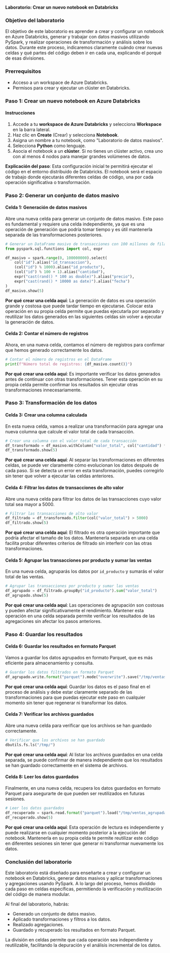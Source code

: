 **Laboratorio: Crear un nuevo notebook en Databricks**

### Objetivo del laboratorio

El objetivo de este laboratorio es aprender a crear y configurar un notebook en Azure Databricks, generar y trabajar con datos masivos utilizando PySpark, y realizar operaciones de transformación y análisis sobre los datos. Durante este proceso, indicaremos claramente cuándo crear nuevas celdas y qué partes del código deben ir en cada una, explicando el porqué de esas divisiones.

### Prerrequisitos

- Acceso a un workspace de Azure Databricks.
- Permisos para crear y ejecutar un clúster en Databricks.

### Paso 1: Crear un nuevo notebook en Azure Databricks

#### Instrucciones

1. Accede a tu **workspace de Azure Databricks** y selecciona **Workspace** en la barra lateral.
2. Haz clic en **Create** (Crear) y selecciona **Notebook**.
3. Asigna un nombre a tu notebook, como "Laboratorio de datos masivos".
4. Selecciona **Python** como lenguaje.
5. Asocia el notebook a un **clúster**. Si no tienes un clúster activo, crea uno con al menos 4 nodos para manejar grandes volúmenes de datos.

**Explicación del paso**: Esta configuración inicial te permitirá ejecutar el código en el entorno distribuido de Databricks. El notebook será el espacio de trabajo donde ejecutarás diferentes celdas de código, una por cada operación significativa o transformación.

### Paso 2: Generar un conjunto de datos masivo

#### Celda 1: Generación de datos masivos

Abre una nueva celda para generar un conjunto de datos masivo. Este paso es fundamental y requiere una celda independiente, ya que es una operación de generación que podría tomar tiempo y es útil mantenerla separada de las transformaciones posteriores.

```python
# Generar un DataFrame masivo de transacciones con 100 millones de filas
from pyspark.sql.functions import col, expr

df_masivo = spark.range(0, 100000000).select(
    col("id").alias("id_transaccion"),
    (col("id") % 1000).alias("id_producto"),
    (col("id") % 100 + 1).alias("cantidad"),
    expr("cast(rand() * 100 as double)").alias("precio"),
    expr("cast(rand() * 10000 as date)").alias("fecha")
)
df_masivo.show(5)
```

**Por qué crear una celda aquí**: La generación de datos es una operación grande y costosa que puede tardar tiempo en ejecutarse. Colocar esta operación en su propia celda permite que puedas ejecutarla por separado y reutilizar los datos generados en las siguientes celdas sin volver a ejecutar la generación de datos.

#### Celda 2: Contar el número de registros

Ahora, en una nueva celda, contamos el número de registros para confirmar que hemos generado correctamente los datos.

```python
# Contar el número de registros en el DataFrame
print(f"Número total de registros: {df_masivo.count()}")
```

**Por qué crear una celda aquí**: Es importante verificar los datos generados antes de continuar con otras transformaciones. Tener esta operación en su propia celda permite confirmar los resultados sin ejecutar otras transformaciones innecesariamente.

### Paso 3: Transformación de los datos

#### Celda 3: Crear una columna calculada

En esta nueva celda, vamos a realizar una transformación para agregar una nueva columna que calcule el valor total de cada transacción.

```python
# Crear una columna con el valor total de cada transacción
df_transformado = df_masivo.withColumn("valor_total", col("cantidad") * col("precio"))
df_transformado.show(5)
```

**Por qué crear una celda aquí**: Al separar las transformaciones en diferentes celdas, se puede ver claramente cómo evolucionan los datos después de cada paso. Si se detecta un error en esta transformación, puedes corregirlo sin tener que volver a ejecutar las celdas anteriores.

#### Celda 4: Filtrar los datos de transacciones de alto valor

Abre una nueva celda para filtrar los datos de las transacciones cuyo valor total sea mayor a 5000.

```python
# Filtrar las transacciones de alto valor
df_filtrado = df_transformado.filter(col("valor_total") > 5000)
df_filtrado.show(5)
```

**Por qué crear una celda aquí**: El filtrado es otra operación importante que podría afectar el tamaño de los datos. Mantenerla separada en una celda facilita probar diferentes criterios de filtrado sin interferir con las otras transformaciones.

#### Celda 5: Agrupar las transacciones por producto y sumar las ventas

En una nueva celda, agruparás los datos por `id_producto` y sumarás el valor total de las ventas.

```python
# Agrupar las transacciones por producto y sumar las ventas
df_agrupado = df_filtrado.groupBy("id_producto").sum("valor_total")
df_agrupado.show(5)
```

**Por qué crear una celda aquí**: Las operaciones de agrupación son costosas y pueden afectar significativamente el rendimiento. Mantener esta operación en una celda separada permite verificar los resultados de las agregaciones sin afectar los pasos anteriores.

### Paso 4: Guardar los resultados

#### Celda 6: Guardar los resultados en formato Parquet

Vamos a guardar los datos agrupados en formato Parquet, que es más eficiente para almacenamiento y consulta.

```python
# Guardar los datos filtrados en formato Parquet
df_agrupado.write.format("parquet").mode("overwrite").save("/tmp/ventas_agrupadas.parquet")
```

**Por qué crear una celda aquí**: Guardar los datos es el paso final en el proceso de análisis y debe estar claramente separado de las transformaciones para que puedas ejecutar este paso en cualquier momento sin tener que regenerar ni transformar los datos.

#### Celda 7: Verificar los archivos guardados

Abre una nueva celda para verificar que los archivos se han guardado correctamente.

```python
# Verificar que los archivos se han guardado
dbutils.fs.ls("/tmp/")
```

**Por qué crear una celda aquí**: Al listar los archivos guardados en una celda separada, se puede confirmar de manera independiente que los resultados se han guardado correctamente en el sistema de archivos.

#### Celda 8: Leer los datos guardados

Finalmente, en una nueva celda, recupera los datos guardados en formato Parquet para asegurarte de que pueden ser reutilizados en futuras sesiones.

```python
# Leer los datos guardados
df_recuperado = spark.read.format("parquet").load("/tmp/ventas_agrupadas.parquet")
df_recuperado.show(5)
```

**Por qué crear una celda aquí**: Esta operación de lectura es independiente y puede realizarse en cualquier momento posterior a la ejecución del notebook. Mantenerla en su propia celda te permite reutilizar este código en diferentes sesiones sin tener que generar ni transformar nuevamente los datos.

### Conclusión del laboratorio

Este laboratorio está diseñado para enseñarte a crear y configurar un notebook en Databricks, generar datos masivos y aplicar transformaciones y agregaciones usando PySpark. A lo largo del proceso, hemos dividido cada paso en celdas específicas, permitiendo la verificación y reutilización del código de manera modular.

Al final del laboratorio, habrás:
- Generado un conjunto de datos masivo.
- Aplicado transformaciones y filtros a los datos.
- Realizado agregaciones.
- Guardado y recuperado los resultados en formato Parquet.

La división en celdas permite que cada operación sea independiente y reutilizable, facilitando la depuración y el análisis incremental de los datos.